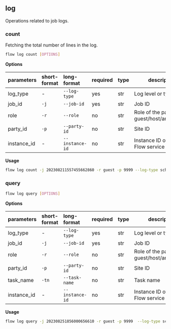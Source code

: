 ## log
Operations related to job logs.
### count
Fetching the total number of lines in the log.
```bash
flow log count [OPTIONS]
```
**Options**

| parameters | short-format | long-format | required | type | description |
| :-------- |:-----|:-------------| :--- | :----- |------|
| log_type | - | `--log-type` | yes | str | Log level or type |
| job_id | `-j` | `--job-id` | yes | str | Job ID |
| role | `-r` | `--role` | no | str | Role of the participant: guest/host/arbiter/local |
| party_id | `-p` | `--party-id` | no | str | Site ID |
| instance_id | - | `--instance-id` | no | str | Instance ID of the FATE Flow service |

**Usage**
```bash
flow log count -j 202308211557455662860 -r guest -p 9999 --log-type schedule_info
```

### query

```bash
flow log query [OPTIONS]
```
**Options**

| parameters | short-format | long-format | required | type | description |
| :-------- |:-----|:-------------| :--- | :----- |------|
| log_type | - | `--log-type` | yes | str | Log level or type |
| job_id | `-j` | `--job-id` | yes | str | Job ID |
| role | `-r` | `--role` | no | str | Role of the participant: guest/host/arbiter/local |
| party_id | `-p` | `--party-id` | no | str | Site ID |
| task_name | `-tn` | `--task-name` | no | str | Task name |
| instance_id | - | `--instance-id` | no | str | Instance ID of the FATE Flow service |

**Usage**
```bash
flow log query -j 202308251856000656610 -r guest -p 9999  --log-type schedule_info
```


